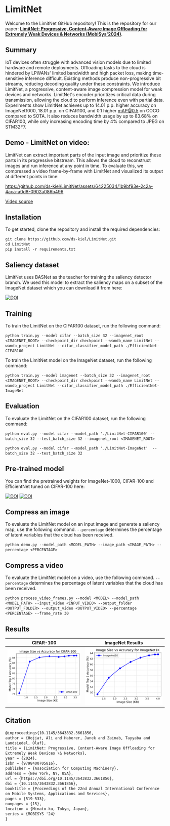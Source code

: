 # LimitNet
Welcome to the LimitNet GitHub repository! This is the repository for our paper: **[LimitNet: Progressive, Content-Aware Image Offloading for Extremely Weak Devices & Networks (MobiSys'2024)](https://dl.acm.org/doi/10.1145/3643832.3661856)**.

## Summary

IoT devices often struggle with advanced vision models due to limited hardware and remote deployments. Offloading tasks to the cloud is hindered by LPWANs' limited bandwidth and high packet loss, making time-sensitive inference difficult. Existing methods produce non-progressive bit streams, reducing decoding quality under these constraints. We introduce LimitNet, a progressive, content-aware image compression model for weak devices and networks. LimitNet's encoder prioritizes critical data during transmission, allowing the cloud to perform inference even with partial data. Experiments show LimitNet achieves up to 14.01 p.p. higher accuracy on ImageNet1000, 18.01 p.p. on CIFAR100, and 0.1 higher mAP@0.5 on COCO compared to SOTA. It also reduces bandwidth usage by up to 83.68% on CIFAR100, while only increasing encoding time by 4% compared to JPEG on STM32F7.

## Demo - LimitNet on video:

LimitNet can extract important parts of the input image and prioritize these parts in its progressive bitstream. This allows the cloud to reconstruct images and run inference at any point in time. To evaluate this, we compressed a video frame-by-frame with LimitNet and visualized its output at different points in time:

https://github.com/ds-kiel/LimitNet/assets/64225034/1b9bf93e-2c2a-4aca-a0d8-0902a086b496

[Video source](https://github.com/facebookresearch/dinov2) 

## Installation

To get started, clone the repository and install the required dependencies:

```
git clone https://github.com/ds-kiel/LimitNet.git
cd LimitNet
pip install -r requirements.txt
```



## Saliency dataset
LimitNet uses BASNet as the teacher for training the saliency detector branch. We used this model to extract the saliency maps on a subset of the ImageNet dataset which you can download it from here:

[![DOI](https://zenodo.org/badge/DOI/10.5281/zenodo.12206178.svg)](https://doi.org/10.5281/zenodo.12206178)



## Training

To train the LimitNet on the CIFAR100 dataset, run the following command:

```
python train.py --model cifar --batch_size 32 --imagenet_root <IMAGENET_ROOT> --checkpoint_dir checkpoint --wandb_name LimitNet --wandb_project LimitNet --cifar_classifier_model_path ./EfficientNet-CIFAR100
```
To train the LimitNet model on the ImageNet dataset, run the following command:

```
python train.py --model imagenet --batch_size 32 --imagenet_root <IMAGENET_ROOT> --checkpoint_dir checkpoint --wandb_name LimitNet --wandb_project LimitNet --cifar_classifier_model_path ./EfficientNet-ImageNet
```

## Evaluation

To evaluate the LimitNet on the CIFAR100 dataset, run the following command:

```
python eval.py --model cifar --model_path './LimitNet-CIFAR100' --batch_size 32 --test_batch_size 32 --imagenet_root <IMAGENET_ROOT> 
```

```
python eval.py --model cifar --model_path './LimitNet-ImageNet'  --batch_size 32 --test_batch_size 32
```


## Pre-trained model
You can find the pretrained weights for ImageNet-1000, CIFAR-100 and EfficientNet tuned on CIFAR-100 here:

[![DOI](https://zenodo.org/badge/DOI/10.5281/zenodo.12516726.svg)](https://doi.org/10.5281/zenodo.12516726)
[![DOI](https://zenodo.org/badge/DOI/10.5281/zenodo.12516726.svg)]([https://doi.org/10.5281/zenodo.12516726](https://zenodo.org/records/15019456))
## Compress an image
To evaluate the LimitNet model on an input image and generate a saliency map, use the following command. ``` --percentage ``` determines the percentage of latent variables that the cloud has been received.
```
python demo.py --model_path <MODEL_PATH> --image_path <IMAGE_PATH> --percentage <PERCENTAGE>
```

## Compress a video
To evaluate the LimitNet model on a video, use the following command. ``` --percentage ``` determines the percentage of latent variables that the cloud has been received. 

```
python process_video_frames.py --model <MODEL> --model_path <MODEL_PATH> --input_video <INPUT_VIDEO> --output_folder <OUTPUT_FOLDER> --output_video <OUTPUT_VIDEO> --percentage <PERCENTAGE> --frame_rate 30
```

## Results

| CIFAR-100 | ImageNet Results |
|-----------|------------------|
| ![CIFAR-100 Results](image_size_vs_accuracy_cifar-100.png) | ![ImageNet Results](image_size_vs_accuracy_imagenet1k.png) |

## Citation

```
@inproceedings{10.1145/3643832.3661856,
author = {Hojjat, Ali and Haberer, Janek and Zainab, Tayyaba and Landsiedel, Olaf},
title = {LimitNet: Progressive, Content-Aware Image Offloading for Extremely Weak Devices \& Networks},
year = {2024},
isbn = {9798400705816},
publisher = {Association for Computing Machinery},
address = {New York, NY, USA},
url = {https://doi.org/10.1145/3643832.3661856},
doi = {10.1145/3643832.3661856},
booktitle = {Proceedings of the 22nd Annual International Conference on Mobile Systems, Applications and Services},
pages = {519–533},
numpages = {15},
location = {Minato-ku, Tokyo, Japan},
series = {MOBISYS '24}
}
```
